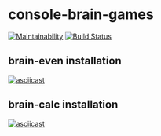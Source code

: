 # console-brain-games

[![Maintainability](https://api.codeclimate.com/v1/badges/07daf8905b8d5673d428/maintainability)](https://codeclimate.com/github/olgaisaeva/project-lvl1-s450/maintainability)
[![Build Status](https://travis-ci.org/olgaisaeva/project-lvl1-s450.svg?branch=master)](https://travis-ci.org/olgaisaeva/project-lvl1-s450)

## brain-even installation

[![asciicast](https://asciinema.org/a/oHATQkLVYtYGHqt1mEGvACfJ1.svg)](https://asciinema.org/a/oHATQkLVYtYGHqt1mEGvACfJ1)

## brain-calc installation

[![asciicast](https://asciinema.org/a/0NYRBZqSiwdM3iZV3Ov9tud50.svg)](https://asciinema.org/a/0NYRBZqSiwdM3iZV3Ov9tud50)
